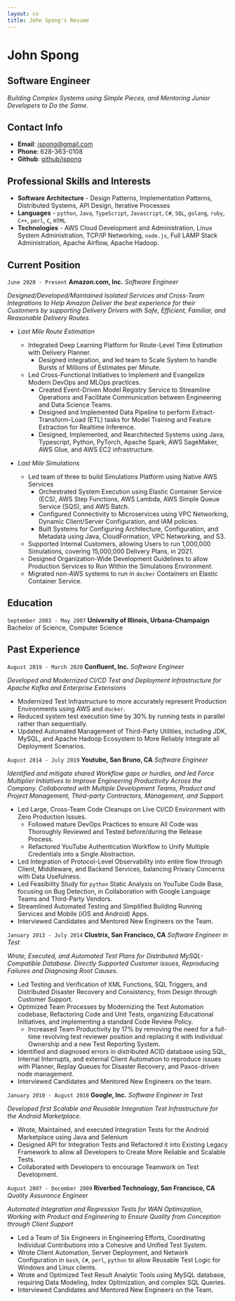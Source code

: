 ```yaml
---
layout: cv
title: John Spong's Resume
---
```


<!---
Using the wonderful layout from https://github.com/elipapa/markdown-cv/
-->

# John Spong

## Software Engineer

_Building Complex Systems using Simple Pieces, and Mentoring Junior Developers to Do the Same._

## Contact Info

* **Email**:       [jspong@gmail.com](mailto:jspong@gmail.com)
* **Phone**:       628-363-0108
* **Github**:      [github/jspong](https://github.com/jspong)


## Professional Skills and Interests

* **Software Architecture** - Design Patterns, Implementation Patterns, Distributed Systems, API Design, Iterative Processes
* **Languages** - `python`, `Java`, `TypeScript`, `Javascript`, `C#`, `SQL`, `golang`, `ruby`, `C++`, `perl`, `C`, `HTML`
* **Technologies** - AWS Cloud Development and Administration, Linux System Administration, TCP/IP Networking, `node.js`, Full LAMP Stack Administration, Apache Airflow, Apache Hadoop.

## Current Position

`June 2020 - Present`
__Amazon.com, Inc.__
*Software Engineer*

_Designed/Developed/Maintained Isolated Services and Cross-Team Integrations to Help Amazon Deliver the best experience for their Customers by supporting Delivery Drivers with Safe, Efficient, Familiar, and Reasonable Delivery Routes._

- *Last Mile Route Estimation*
  - Integrated Deep Learning Platform for Route-Level Time Estimation with Delivery Planner.
    - Designed integration, and led team to Scale System to handle Bursts of Millions of Estimates per Minute.
  - Led Cross-Functional Initiatives to Implement and Evangelize Modern DevOps and MLOps practices.
    - Created Event-Driven Model Registry Service to Streamline Operations and Facilitate Communication between Engineering and Data Science Teams.
    - Designed and Implemented Data Pipeline to perform Extract-Transform-Load (ETL) tasks for Model Training and Feature Extraction for Realtime Inference.
    - Designed, Implemented, and Rearchitected Systems using Java, Typescript, Python, PyTorch, Apache Spark, AWS SageMaker, AWS Glue, and AWS EC2 infrastructure.

- *Last Mile Simulations*
  - Led team of three to build Simulations Platform using Native AWS Services
    - Orchestrated System Execution using Elastic Container Service (ECS), AWS Step Functions, AWS Lambda, AWS Simple Queue Service (SQS), and AWS Batch.
    - Configured Connectivity to Microservices using VPC Networking, Dynamic Client/Server Configuration, and IAM policies.
    - Built Systems for Configuring Architecture, Configuration, and Metadata using Java, CloudFormation, VPC Networking, and S3.
  - Supported Internal Customers, allowing Users to run 1,000,000 Simulations, covering 15,000,000 Delivery Plans, in 2021.
  - Designed Organization-Wide Development Guidelines to allow Production Services to Run Within the Simulations Environment.
  - Migrated non-AWS systems to run in `docker` Containers on Elastic Container Service.

## Education

`September 2003 - May 2007`
__University of Illinois, Urbana-Champaign__
Bachelor of Science, Computer Science

## Past Experience

`August 2019 - March 2020`
__Confluent, Inc.__
*Software Engineer*

_Developed and Modernized CI/CD Test and Deployment Infrastructure for Apache Kafka and Enterprise Extensions_

* Modernized Test Infrastructure to more accurately represent Production Environments using AWS and `docker`.
* Reduced system test execution time by 30% by running tests in parallel rather
    than sequentially.
* Updated Automated Management of Third-Party Utilities, including JDK, MySQL, and Apache Hadoop Ecosystem to More Reliably Integrate all Deployment Scenarios.

`August 2014 - July 2019`
__Youtube, San Bruno, CA__
*Software Engineer*

_Identified and mitigate shared Workflow gaps or hurdles, and led Force Multiplier Initiatives to Improve Engineering Productivity Across the Company. Collaborated with Multiple Development Teams, Product and Project Management, Third-party Contractors, Management, and Support._

* Led Large, Cross-Team Code Cleanups on Live CI/CD Environment with Zero Production Issues.
    * Followed mature DevOps Practices to ensure All Code was Thoroughly Reviewed and Tested before/during
      the Release Process.
    * Refactored YouTube Authentication Workflow to Unify Multiple Credentials
      into a Single Abstraction.
* Led Integration of Protocol-Level Observability into entire flow through Client, Middleware, and Backend Services, balancing Privacy Concerns with Data Usefulness.
* Led Feasibility Study for `python` Static Analysis on YouTube Code Base, focusing on Bug Detection, in Collaboration with Google Language Teams and Third-Party Vendors.
* Streamlined Automated Testing and Simplified Building Running Services and Mobile (iOS and Android) Apps.
* Interviewed Candidates and Mentored New Engineers on the Team.

`January 2013 - July 2014`
__Clustrix, San Francisco, CA__
*Software Engineer in Test*

_Wrote, Executed, and Automated Test Plans for Distributed MySQL-Compatible Database. Directly Supported Customer issues, Reproducing Failures and Diagnosing Root Causes._

* Led Testing and Verification of XML Functions, SQL Triggers, and
  Distributed Disaster Recovery and Consistency, from Design through Customer Support.
* Optimized Team Processes by Modernizing the Test Automation codebase,
  Refactoring Code and Unit Tests, organizing Educational Initiatives,
  and implementing a standard Code Review Policy.
    * Increased Team Productivity by 17% by removing the need for a full-time
      revolving test reviewer position and replacing it with Individual Ownership
      and a new Test Reporting System.
* Identified and diagnosed errors in distributed ACID database using SQL,
  Internal Interrupts, and external Client Automation to reproduce issues with Planner,
  Replay Queues for Disaster Recovery, and Paxos-driven node management.
* Interviewed Candidates and Mentored New Engineers on the team.

`January 2010 - August 2010`
__Google, Inc.__
*Software Engineer in Test*

_Developed first Scalable and Reusable Integration Test Infrastructure for the Android Marketplace._

* Wrote, Maintained, and executed Integration Tests for the Android
  Marketplace using Java and Selenium
* Designed API for Integration Tests and Refactored it into Existing
  Legacy Framework to allow all Developers to Create More Reliable and
  Scalable Tests.
* Collaborated with Developers to encourage Teamwork on Test Development.

`August 2007 - December 2009`
__Riverbed Technology, San Francisco, CA__
*Quality Assurance Engineer*

_Automated Integration and Regression Tests for WAN Optimization, Working with Product and Engineering to Ensure Quality from Conception through Client Support_

* Led a Team of Six Engineers in Engineering Efforts, Coordinating Individual Contributions into a Cohesive and Unified Test System.
* Wrote Client Automation, Server Deployment, and Network Configuration in `bash`, `C#`, `perl`, `python` to allow Reusable Test Logic for Windows and Linux clients.
* Wrote and Optimized Test Result Analytic Tools using MySQL database, requiring Data Modeling, Index Optimization, and complex SQL Queries.
* Interviewed Candidates and Mentored New Engineers on the Team.

